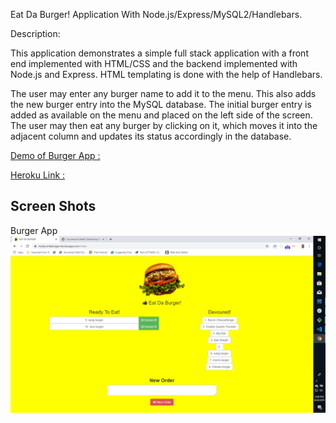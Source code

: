 Eat Da Burger! Application With Node.js/Express/MySQL2/Handlebars.


Description:

This application demonstrates a simple full stack application with a front end implemented with HTML/CSS and the backend implemented with Node.js and Express. HTML templating is done with the help of Handlebars.


The user may enter any burger name to add it to the menu. This also adds the new burger entry into the MySQL database. The initial burger entry is added as available on the menu and placed on the left side of the screen. The user may then eat any burger by clicking on it, which moves it into the adjacent column and updates its status accordingly in the database.


[Demo of Burger App :](https://drive.google.com/file/d/1k4miOq1rV417KXvTZ66QapXl613HK51J/view)


[Heroku Link :](https://myfavoriteburger.herokuapp.com/)

## Screen Shots
Burger App
![Screen shot](public\assets\img\burger1.png)

